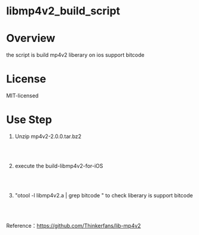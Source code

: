 
# libmp4v2_build_script 
# Overview #
the script is build mp4v2 liberary on ios support bitcode
# License #
MIT-licensed

# Use Step #
1. Unzip mp4v2-2.0.0.tar.bz2 
<br/>
<br/>

2. execute the build-libmp4v2-for-iOS
<br/>
<br/>

3. "otool -l libmp4v2.a | grep bitcode " to check liberary is support bitcode
<br/>
<br/>

Reference：https://github.com/Thinkerfans/lib-mp4v2
